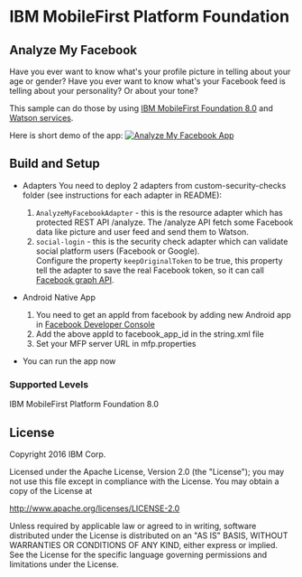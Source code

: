IBM MobileFirst Platform Foundation
===================================

## Analyze My Facebook 
Have you ever want to know what's your profile picture in telling about your age or gender?
Have you ever want to know what's your Facebook feed is telling about your personality? Or about your tone?

This sample can do those by using [IBM MobileFirst Foundation 8.0](https://developer.ibm.com/mobilefirstplatform/) and [Watson services](http://www.ibm.com/smarterplanet/us/en/ibmwatson/developercloud/services-catalog.html).
 
Here is short demo of the app:
[![Analyze My Facebook App](http://img.youtube.com/vi/YOUTUBE_VIDEO_ID_HERE/0.jpg)](http://www.youtube.com/watch?v=cz12GzX1ho)
 
## Build and Setup
 * Adapters
    You need to deploy 2 adapters from custom-security-checks folder (see instructions for each adapter in README):
    1. `AnalyzeMyFacebookAdapter` - this is the resource adapter which has protected REST API /analyze.  The /analyze API fetch some Facebook data like picture and user feed and send them to Watson.
    2. `social-login` - this is the security check adapter which can validate social platform users (Facebook or Google).  
    Configure the property `keepOriginalToken` to be true, this property tell the adapter to save the real Facebook token, so it can call [Facebook graph API](https://developers.facebook.com/docs/graph-api). 
 
 * Android Native App
    1. You need to get an appId from facebook by adding new Android app in [Facebook Developer Console](https://developers.facebook.com/)
    2. Add the above appId to facebook_app_id in the string.xml file
    3. Set your MFP server URL in mfp.properties
    
  * You can run the app now

### Supported Levels
IBM MobileFirst Platform Foundation 8.0

## License
Copyright 2016 IBM Corp.

Licensed under the Apache License, Version 2.0 (the "License");
you may not use this file except in compliance with the License.
You may obtain a copy of the License at

http://www.apache.org/licenses/LICENSE-2.0

Unless required by applicable law or agreed to in writing, software
distributed under the License is distributed on an "AS IS" BASIS,
WITHOUT WARRANTIES OR CONDITIONS OF ANY KIND, either express or implied.
See the License for the specific language governing permissions and
limitations under the License.